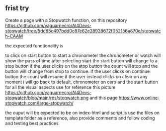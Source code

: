 ## frist try
Create a page with a Stopwatch function, on this repository https://github.com/yaguarnecro/AI4Devs-stopwatch/tree/5dd65c497bdd0c87e62e28928672f052156a870e/stopwatch-CAAM

the expected functionality is

to click on start button to start a chronometer
the chronometer or watch will show the pass of time
after selecting start the start button will change to a stop button
if the user clicks on the stop button the count will stop and the button will change from stop to continue.
if the user clicks on continue button the count will resume
if the user instead clicks on clear on any moment i will go back to default, chronometer on cero and the start button
for all the visual aspects use for reference this picture
https://github.com/yaguarnecro/AI4Devs-stopwatch/blob/main/res/stopwatch.png
and this page https://www.online-stopwatch.com/large-stopwatch/

the ouput will be expected to be on index-html and script.js use the files on template folder as a reference, also provide comments and follow coding and testing best practices

## 